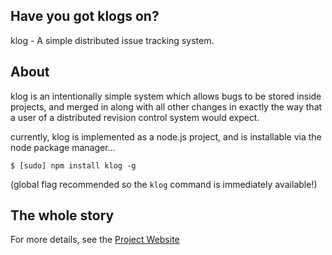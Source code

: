 ## Have you got klogs on?

klog - A simple distributed issue tracking system.

## About

klog is an intentionally simple system which allows bugs to be stored
inside projects, and merged in along with all other changes in exactly the
way that a user of a distributed revision control system would expect.

currently, klog is implemented as a node.js project, and is installable
via the node package manager...

    $ [sudo] npm install klog -g

(global flag recommended so the `klog` command is immediately available!)

## The whole story

For more details, see the [Project Website](http://billymoon.github.com/klog/)